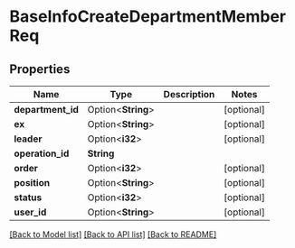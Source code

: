 # BaseInfoCreateDepartmentMemberReq

## Properties

Name | Type | Description | Notes
------------ | ------------- | ------------- | -------------
**department_id** | Option<**String**> |  | [optional]
**ex** | Option<**String**> |  | [optional]
**leader** | Option<**i32**> |  | [optional]
**operation_id** | **String** |  | 
**order** | Option<**i32**> |  | [optional]
**position** | Option<**String**> |  | [optional]
**status** | Option<**i32**> |  | [optional]
**user_id** | Option<**String**> |  | [optional]

[[Back to Model list]](../README.md#documentation-for-models) [[Back to API list]](../README.md#documentation-for-api-endpoints) [[Back to README]](../README.md)


